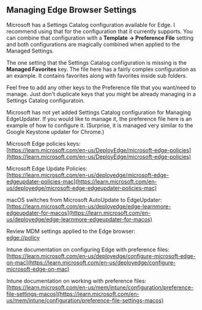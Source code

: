 ## Managing Edge Browser Settings

Microsoft has a Settings Catalog configuration available for Edge. I recommend using that for the configuration that it currently supports. You can combine that configuration with a **Template -> Preference File** setting and both configurations are magically combined when applied to the Managed Settings.  

The one setting that the Settings Catalog configuration is missing is the **Managed Favorites** key. The file here has a fairly complex configuration as an example. It contains favorites along with favorites inside sub folders.

Feel free to add any other keys to the Preference file that you want/need to manage. Just don't duplicate keys that you might be already managing in a Settings Catalog configuratoin.  

Microsoft has not yet added Settings Catalog configuration for Managing EdgeUpdater. If you would like to manage it, the preference file here is an example of how to configure it. (Surprise, it is managed very similar to the Google Keystone updater for Chrome.)  

Microsoft Edge policies keys:  
[https://learn.microsoft.com/en-us/DeployEdge/microsoft-edge-policies](https://learn.microsoft.com/en-us/DeployEdge/microsoft-edge-policies)

Microsoft Edge Update Policies:  
[https://learn.microsoft.com/en-us/deployedge/microsoft-edge-edgeupdater-policies-mac](https://learn.microsoft.com/en-us/deployedge/microsoft-edge-edgeupdater-policies-mac)

macOS switches from Microsoft AutoUpdate to EdgeUpdater:  
[https://learn.microsoft.com/en-us/deployedge/edge-learnmore-edgeupdater-for-macos](https://learn.microsoft.com/en-us/deployedge/edge-learnmore-edgeupdater-for-macos)

Review MDM settings applied to the Edge browser:  
[edge://policy](edge://policy)

Intune documentation on configuring Edge with preference files:  
[https://learn.microsoft.com/en-us/deployedge/configure-microsoft-edge-on-mac](https://learn.microsoft.com/en-us/deployedge/configure-microsoft-edge-on-mac)

Intune documentation on working with preference files:  
[https://learn.microsoft.com/en-us/mem/intune/configuration/preference-file-settings-macos](https://learn.microsoft.com/en-us/mem/intune/configuration/preference-file-settings-macos)
